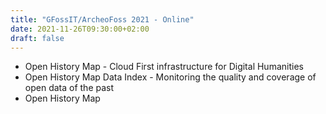 ```yaml
---
title: "GFossIT/ArcheoFoss 2021 - Online"
date: 2021-11-26T09:30:00+02:00
draft: false
---
```


* Open History Map - Cloud First infrastructure for Digital Humanities
* Open History Map Data Index - Monitoring the quality and coverage of open data of the past
* Open History Map

